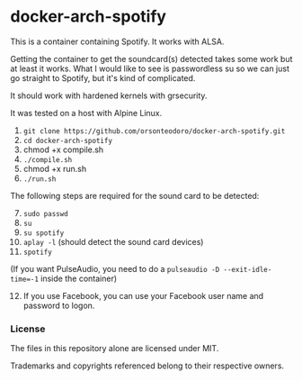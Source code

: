 # docker-arch-spotify

This is a container containing Spotify.  It works with ALSA.

Getting the container to get the soundcard(s) detected takes some work but at least it works.  What I would like to see is passwordless su so we can just go straight to Spotify, but it's kind of complicated.

It should work with hardened kernels with grsecurity.

It was tested on a host with Alpine Linux.

1. `git clone https://github.com/orsonteodoro/docker-arch-spotify.git`
2. `cd docker-arch-spotify`
3. chmod +x compile.sh
4. `./compile.sh`
5. chmod +x run.sh
6. `./run.sh`

The following steps are required for the sound card to be detected:

7. `sudo passwd`
8. `su`
9. `su spotify`
10. `aplay -l` (should detect the sound card devices)
11. `spotify`

(If you want PulseAudio, you need to do a `pulseaudio -D --exit-idle-time=-1` inside the container)

12.  If you use Facebook, you can use your Facebook user name and password to logon.

### License

The files in this repository alone are licensed under MIT.

Trademarks and copyrights referenced belong to their respective owners.
